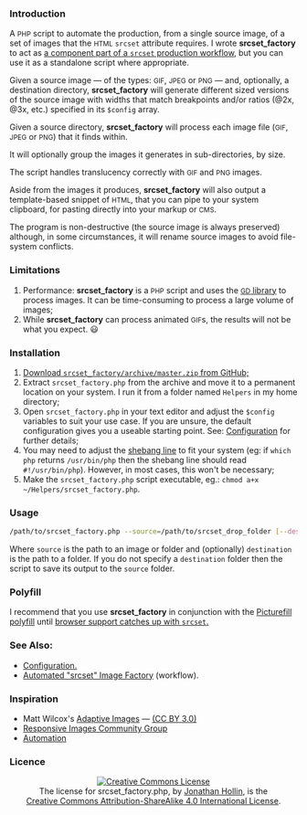 ### Introduction

A <small>PHP</small> script to automate the production, from a single source image, of a set of images that the <small>HTML</small> `srcset` attribute requires. I wrote **srcset_factory** to act as [a component part of a `srcset` production workflow,](https://www.perpetual-beta.org/weblog/srcset-production-factory.html) but you can use it as a standalone script where appropriate.

Given a source image &mdash; of the types: <small>GIF</small>, <small>JPEG</small> or <small>PNG</small> &mdash; and, optionally, a destination directory, **srcset_factory** will generate different sized versions of the source image with widths that match breakpoints and/or ratios (@2x, @3x, etc.) specified in its `$config` array.

Given a source directory, **srcset_factory** will process each image file (<small>GIF</small>, <small>JPEG</small> or <small>PNG</small>) that it finds within.

It will optionally group the images it generates in sub-directories, by size.

The script handles translucency correctly with <small>GIF</small> and <small>PNG</small> images.

Aside from the images it produces, **srcset_factory** will also output a template-based snippet of <small>HTML</small>, that you can pipe to your system clipboard, for pasting directly into your markup or <small>CMS</small>.

The program is non-destructive (the source image is always preserved) although, in some circumstances, it will rename source images to avoid file-system conflicts.

### Limitations

1. Performance: **srcset_factory** is a <small>PHP</small> script and uses the [<small>GD</small> library](http://www.libgd.org/) to process images. It can be time-consuming to process a large volume of images;
2. While **srcset_factory** can process animated <small>GIF</small>s, the results will not be what you expect. 😃

### Installation

1. [Download `srcset_factory/archive/master.zip` from GitHub;](https://github.com/PerpetualBeta/srcset_factory/archive/master.zip)
2. Extract `srcset_factory.php` from the archive and move it to a permanent location on your system. I run it from a folder named `Helpers` in my home directory;
3. Open `srcset_factory.php` in your text editor and adjust the `$config` variables to suit your use case. If you are unsure, the default configuration gives you a useable starting point. See: [Configuration](configuration.md) for further details;
4. You may need to adjust the [shebang line](http://tinyurl.com/2pscey) to fit your system (eg: if `which php` returns `/usr/bin/php` then the shebang line should read `#!/usr/bin/php`). However, in most cases, this won't be necessary;
5. Make the `srcset_factory.php` script executable, eg.: `chmod a+x ~/Helpers/srcset_factory.php`.

### Usage

```bash
/path/to/srcset_factory.php --source=/path/to/srcset_drop_folder [--destination=/path/to/destination_folder]
```

Where `source` is the path to an image or folder and (optionally) `destination` is the path to a folder. If you do not specify a `destination` folder then the script to save its output to the `source` folder.

### Polyfill

I recommend that you use **srcset_factory** in conjunction with the [Picturefill polyfill](http://scottjehl.github.io/picturefill/) until [browser support catches up with `srcset`.](http://caniuse.com/#feat=srcset)

### See Also:

* [Configuration.](configuration.md)
* [Automated "srcset" Image Factory](https://www.perpetual-beta.org/weblog/srcset-production-factory.html) (workflow).

### Inspiration

* Matt Wilcox's [Adaptive Images](https://github.com/MattWilcox/Adaptive-Images) &mdash; [(CC BY 3.0)](http://creativecommons.org/licenses/by/3.0/)
* [Responsive Images Community Group](http://responsiveimages.org/)
* [Automation](http://xkcd.com/1319/)

### Licence

<div style="text-align: center;">
<a rel="license" href="http://creativecommons.org/licenses/by-sa/4.0/"><img alt="Creative Commons License" style="border-width:0" src="https://i.creativecommons.org/l/by-sa/4.0/88x31.png" /></a><br />The license for <span xmlns:dct="http://purl.org/dc/terms/" property="dct:title">srcset_factory.php</span>, by <a xmlns:cc="http://creativecommons.org/ns#" href="https://www.perpetual-beta.org/weblog/srcset-production-factory.html" property="cc:attributionName" rel="cc:attributionURL">Jonathan Hollin</a>, is the<br /><a rel="license" href="http://creativecommons.org/licenses/by-sa/4.0/">Creative Commons Attribution-ShareAlike 4.0 International License</a>.
</div>
